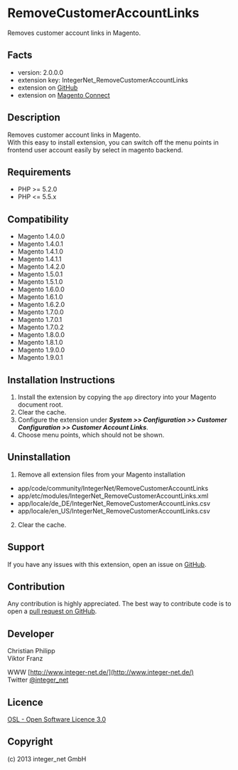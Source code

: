 RemoveCustomerAccountLinks
==========================

Removes customer account links in Magento.

Facts
-----
- version: 2.0.0.0
- extension key: IntegerNet_RemoveCustomerAccountLinks
- extension on [GitHub](https://github.com/integer-net/RemoveCustomerAccountLinks)
- extension on [Magento Connect](http://www.magentocommerce.com/magento-connect/remove-customer-account-links-5854.html)

Description
-----------
Removes customer account links in Magento.  
With this easy to install extension, you can switch off the menu points in frontend user account easily by select in magento backend.

Requirements
------------
- PHP >= 5.2.0
- PHP <= 5.5.x

Compatibility
-------------
- Magento 1.4.0.0
- Magento 1.4.0.1
- Magento 1.4.1.0
- Magento 1.4.1.1
- Magento 1.4.2.0
- Magento 1.5.0.1
- Magento 1.5.1.0
- Magento 1.6.0.0
- Magento 1.6.1.0
- Magento 1.6.2.0
- Magento 1.7.0.0
- Magento 1.7.0.1
- Magento 1.7.0.2
- Magento 1.8.0.0
- Magento 1.8.1.0
- Magento 1.9.0.0
- Magento 1.9.0.1

Installation Instructions
-------------------------
1. Install the extension by copying the `app` directory into your Magento document root.
2. Clear the cache.
3. Configure the extension under ***System >> Configuration >> Customer Configuration >> Customer Account Links***.
4. Choose menu points, which should not be shown.

Uninstallation
--------------
1. Remove all extension files from your Magento installation
 - app/code/community/IntegerNet/RemoveCustomerAccountLinks
 - app/etc/modules/IntegerNet_RemoveCustomerAccountLinks.xml
 - app/locale/de_DE/IntegerNet_RemoveCustomerAccountLinks.csv
 - app/locale/en_US/IntegerNet_RemoveCustomerAccountLinks.csv
2. Clear the cache.

Support
-------
If you have any issues with this extension, open an issue on [GitHub](https://github.com/integer-net/RemoveCustomerAccountLinks/issues).

Contribution
------------
Any contribution is highly appreciated. The best way to contribute code is to open a [pull request on GitHub](https://help.github.com/articles/using-pull-requests).

Developer
---------
Christian Philipp  
Viktor Franz

WWW [http://www.integer-net.de/](http://www.integer-net.de/)  
Twitter [@integer_net](https://twitter.com/integer_net)

Licence
-------
[OSL - Open Software Licence 3.0](http://opensource.org/licenses/osl-3.0.php)

Copyright
---------
(c) 2013 integer_net GmbH
